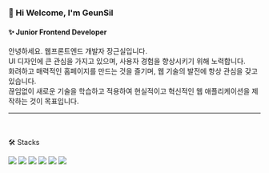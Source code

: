 ### 👋 Hi Welcome, I'm GeunSil

#### ✨ Junior Frontend Developer


안녕하세요. 웹프론트엔드 개발자 장근실입니다. <br>
UI 디자인에 큰 관심을 가지고 있으며, 사용자 경험을 향상시키기 위해 노력합니다.<br>
화려하고 매력적인 홈페이지를 만드는 것을 즐기며, 웹 기술의 발전에 항상 관심을 갖고 있습니다.<br>
끊임없이 새로운 기술을 학습하고 적용하여 현실적이고 혁신적인 웹 애플리케이션을 제작하는 것이 목표입니다. 
<br>
<hr>
<br>
<br>
🛠️ Stacks


<img src="https://img.shields.io/badge/JavaScript-F7DF1E?style=flat&logo=javascript&logoColor=white"/> <img src="https://img.shields.io/badge/TypeScript-007ACC?style=flat&logo=typescript&logoColor=white"/> <img src="https://img.shields.io/badge/React-20232A?style=flat&logo=react&logoColor=white"/> <img src="https://img.shields.io/badge/Node.js-35495E?style=flat&logo=Node.js&logoColor=white"/> <img src="https://img.shields.io/badge/HTML5-E34F26?style=flat&logo=HTML5&logoColor=white" />
<img src="https://img.shields.io/badge/CSS3-1572B6?style=flat&logo=CSS3&logoColor=white" />
